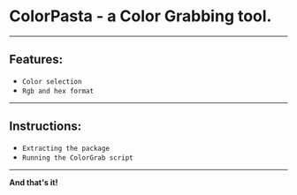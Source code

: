 # ColorPasta - a Color Grabbing tool.
***
## Features:

* `Color selection`
* `Rgb and hex format`

***

## Instructions:

* `Extracting the package`
* `Running the ColorGrab script`

***

**And that's it!**
